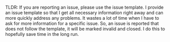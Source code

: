 TLDR: If you are reporting an issue, please use the issue template.
I provide an issue template so that I get all necessary information right away and can more quickly address any problems.  It wastes a lot of time when I have to ask for more information for a specific issue.
So, an issue is reported that does not follow the template, it will be marked invalid and closed.  I do this to hopefully save time in the long run.
